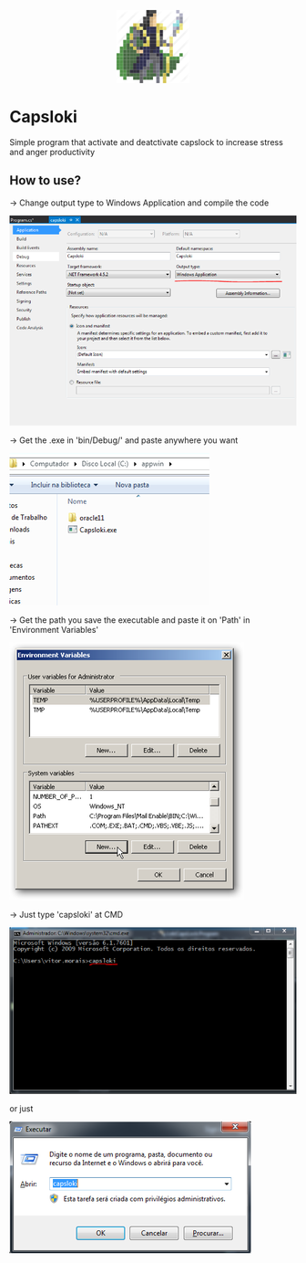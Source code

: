
<p align="center">
    <a href="#fluentscheduler">
        <img alt="logo" src="Images/loki.png">
    </a>
</p>

# Capsloki




Simple program that activate and deatctivate capslock to increase stress and anger productivity


## How to use?

 -> Change output type to Windows Application and compile the code

![](/Images/outputType.PNG)

-> Get the .exe in 'bin/Debug/' and paste anywhere you want

![](/Images/saveSomewhere.PNG)

-> Get the path you save the executable and paste it on 'Path' in 'Environment Variables'

![](/Images/path.png)

-> Just type 'capsloki' at CMD

![](/Images/cmdExecution.PNG)

or just

![](/Images/winR.PNG)
